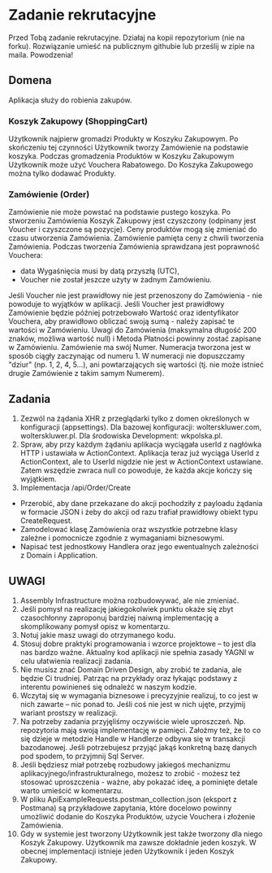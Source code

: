 # Zadanie rekrutacyjne
Przed Tobą zadanie rekrutacyjne. Działaj na kopii repozytorium (nie na forku). Rozwiązanie umieść na publicznym githubie lub prześlij w zipie na maila. Powodzenia!
## Domena
Aplikacja służy do robienia zakupów. 
### Koszyk Zakupowy (ShoppingCart)
Użytkownik najpierw gromadzi Produkty w Koszyku Zakupowym. Po skończeniu tej czynności Użytkownik tworzy Zamówienie na podstawie koszyka. Podczas gromadzenia Produktów w Koszyku Zakupowym Użytkownik może użyć Vouchera Rabatowego.
Do Koszyka Zakupowego można tylko dodawać Produkty.

### Zamówienie (Order)
Zamówienie nie może powstać na podstawie pustego koszyka.
Po stworzeniu Zamówienia Koszyk Zakupowy jest czyszczony (odpinany jest Voucher i czyszczone są pozycje).
Ceny produktów mogą się zmieniać do czasu utworzenia Zamówienia. Zamówienie pamięta ceny z chwili tworzenia Zamówienia. 
Podczas tworzenia Zamówienia sprawdzana jest poprawność Vouchera:
- data Wygaśnięcia musi by datą przyszłą (UTC),
- Voucher nie został jeszcze użyty w żadnym Zamówieniu.

Jeśli Voucher nie jest prawidłowy nie jest przenoszony do Zamówienia - nie powoduje to wyjątków w aplikacji. 
Jeśli Voucher jest prawidłowy Zamówienie będzie później potrzebowało Wartość oraz identyfikator Vouchera, aby prawidłowo obliczać swoją sumą - należy zapisać te wartości w Zamówieniu.
Uwagi do Zamówienia (maksymalna długość 200 znaków, możliwa wartość null) i Metoda Płatności powinny zostać zapisane w Zamówieniu.
Zamówienie ma swój Numer. Numeracja tworzona jest w sposób ciągły zaczynając od numeru 1. W numeracji nie dopuszczamy "dziur" (np. 1, 2, 4, 5...), ani powtarzających się wartości (tj. nie może istnieć drugie Zamówienie z takim samym Numerem).
## Zadania
1. Zezwól na żądania XHR z przeglądarki tylko z domen określonych w konfiguracji (appsettings).
Dla bazowej konfiguracji: wolterskluwer.com, wolterskluwer.pl.
Dla środowiska Development: wkpolska.pl.
2. Spraw, aby przy każdym żądaniu aplikacja wyciągała userId z nagłówka HTTP i ustawiała w ActionContext. Aplikacja teraz już wyciąga UserId z ActionContext, ale to UserId nigdzie nie jest w ActionContext ustawiane. Zatem wszędzie zwraca null co powoduje, że każda akcje kończy się wyjątkiem.
3. Implementacja /api/Order/Create
 - Przerobić, aby dane przekazane do akcji pochodziły z payloadu żądania w formacie JSON i żeby do akcji od razu trafiał prawidłowy obiekt typu CreateRequest.
 - Zamodelować klasę Zamówienia oraz wszystkie potrzebne klasy zależne i pomocnicze zgodnie z wymaganiami biznesowymi.
 - Napisać test jednostkowy Handlera oraz jego ewentualnych zależności z Domain i Application.

## UWAGI
1. Assembly Infrastructure można rozbudowywać, ale nie zmieniać.
2. Jeśli pomysł na realizację jakiegokolwiek punktu okaże się zbyt czasochłonny zaproponuj bardziej naiwną implementację a skomplikowany pomysł
opisz w komentarzu.
3. Notuj jakie masz uwagi do otrzymanego kodu.
4. Stosuj dobre praktyki programowania i wzorce projektowe – to jest dla nas bardzo ważne. Aktualny kod aplikacji nie spełnia zasady YAGNI w celu ułatwienia realizacji zadania.
5. Nie musisz znać Domain Driven Design, aby zrobić te zadania, ale będzie Ci trudniej. Patrząc na przykłady oraz łykając podstawy z interentu powinieneś się odnaleźć w naszym kodzie.
6. Wczytaj się w wymagania biznesowe i precyzyjnie realizuj, to co  jest w nich zawarte – nic ponad to. Jeśli coś nie jest w nich ujęte, przyjmij wariant prostszy w realizacji.
7. Na potrzeby zadania przyjęliśmy oczywiście wiele uproszczeń. Np. repozytoria mają swoją implementację w pamięci. Założmy też, że to co się dzieje w metodzie Handle w Handlerze odbywa się w transakcji bazodanowej. Jeśli potrzebujesz przyjąć jakąś konkretną bazę danych pod spodem, to przyjmnij Sql Server.
8. Jeśli będziesz miał potrzebę rozbudowy jakiegoś mechanizmu aplikacyjnego/infrastrukturalnego, możesz to zrobić - możesz też stosować uproszczenia - ważne, aby pokazać ideę, a pominięte detale warto umieścić w komentarzu.
9. W pliku ApiExampleRequests.postman_collection.json (eksport z Postmana) są przykładowe zapytania, które docelowo powinny umożliwić dodanie do Koszyka Produktów, użycie Vouchera i złożenie Zamówienia.
10. Gdy w systemie jest tworzony Użytkownik jest także tworzony dla niego Koszyk Zakupowy. Użytkownik ma zawsze dokładnie jeden koszyk. W obecnej implementacji istnieje jeden Użytkownik i jeden Koszyk Zakupowy.